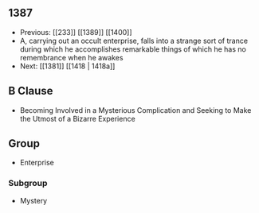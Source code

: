 ## 1387
- Previous: [[233]] [[1389]] [[1400]] 
- A, carrying out an occult enterprise, falls into a strange sort of trance during which he accomplishes remarkable things of which he has no remembrance when he awakes
- Next: [[1381]] [[1418 | 1418a]] 

## B Clause
- Becoming Involved in a Mysterious Complication and Seeking to Make the Utmost of a Bizarre Experience

## Group
- Enterprise

### Subgroup
- Mystery

